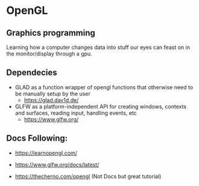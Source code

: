 # OpenGL

## Graphics programming
Learning how a computer changes data into stuff our eyes can feast on in the monitor/display through a gpu.

## Dependecies
- GLAD as a function wrapper of opengl functions that otherwise need to be manually setup by the user
	- https://glad.dav1d.de/
- GLFW as a platform-independent API for creating windows, contexts and surfaces, reading input, handling events, etc
	- https://www.glfw.org/ 

## Docs Following:
  - https://learnopengl.com/ 
  - https://www.glfw.org/docs/latest/
  
  - https://thecherno.com/opengl  (Not Docs but great tutorial)
